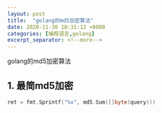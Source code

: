```yaml
---
layout: post
title:  "golang的md5加密算法"
date: 2020-11-30 18:31:12 +0800
categories: [编程语言,golang]
excerpt_separator: <!--more-->
---
```

golang的md5加密算法
<!--more-->

## 1. 最简md5加密
```go
ret = fmt.Sprintf("%x", md5.Sum([]byte(query)))
```